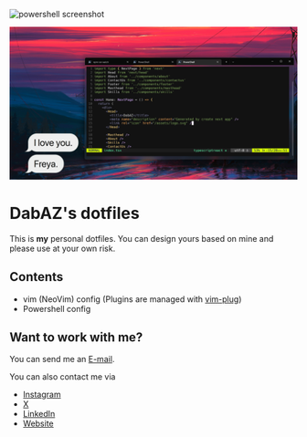 ![powershell screenshot](./images/pic-1.png)

![nvim screenshot](./images/pic-2.png)

# DabAZ's dotfiles

This is **my** personal dotfiles. You can design yours based on mine and please use at your own risk.

## Contents
- vim (NeoVim) config (Plugins are managed with [vim-plug](https://github.com/junegunn/vim-plug))
- Powershell config

## Want to work with me?

You can send me an [E-mail](mailto:hi@dabaz.me).

You can also contact me via 
- [Instagram](https://www.instagram.com/dabaz_official/)
- [X](https://x.com/dabaz_official/)
- [LinkedIn](https://www.linkedin.com/in/diebold-dai/)
- [Website](https://dabaz.me)
